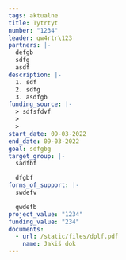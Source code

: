 ```yaml
---
tags: aktualne
title: Tytrtyt
number: "1234"
leader: qw4rtr\123
partners: |-
  defgb
  sdfg
  asdf
description: |-
  1. sdf
  2. sdfg
  3. asdfgb
funding_source: |-
  > sdfsfdvf
  >
  >
start_date: 09-03-2022
end_date: 09-03-2022
goal: sdfgbg
target_group: |-
  sadfbf

  dfgbf
forms_of_support: |-
  swdefv

  qwdefb
project_value: "1234"
funding_value: "234"
documents:
  - url: /static/files/dplf.pdf
    name: Jakiś dok
---
```

